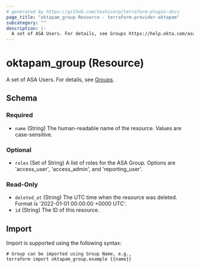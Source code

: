 ```yaml
---
# generated by https://github.com/hashicorp/terraform-plugin-docs
page_title: "oktapam_group Resource - terraform-provider-oktapam"
subcategory: ""
description: |-
  A set of ASA Users. For details, see Groups https://help.okta.com/asa/en-us/Content/Topics/Adv_Server_Access/docs/setup/groups.htm.
---
```


# oktapam_group (Resource)

A set of ASA Users. For details, see [Groups](https://help.okta.com/asa/en-us/Content/Topics/Adv_Server_Access/docs/setup/groups.htm).



<!-- schema generated by tfplugindocs -->
## Schema

### Required

- `name` (String) The human-readable name of the resource. Values are case-sensitive.

### Optional

- `roles` (Set of String) A list of roles for the ASA Group. Options are 'access_user', 'access_admin', and 'reporting_user'.

### Read-Only

- `deleted_at` (String) The UTC time when the resource was deleted. Format is '2022-01-01 00:00:00 +0000 UTC'.
- `id` (String) The ID of this resource.

## Import

Import is supported using the following syntax:

```shell
# Group can be imported using Group Name, e.g.,
terraform import oktapam_group.example {{name}}
```
